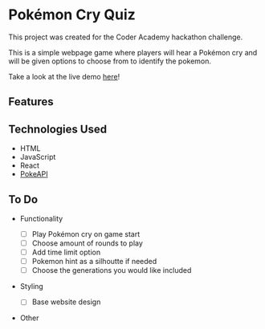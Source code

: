 # Pokémon Cry Quiz

This project was created for the Coder Academy hackathon challenge.

This is a simple webpage game where players will hear a Pokémon cry and will be given options to choose from to identify the pokemon.

Take a look at the live demo [here](https://pokemon-quiz.rabeyrathna.com/)!

## Features

## Technologies Used

- HTML
- JavaScript
- React
- [PokeAPI](https://pokeapi.co/)

## To Do

- Functionality

  - [ ] Play Pokémon cry on game start
  - [ ] Choose amount of rounds to play
  - [ ] Add time limit option
  - [ ] Pokemon hint as a silhoutte if needed
  - [ ] Choose the generations you would like included
- Styling
  - [ ] Base website design
- Other